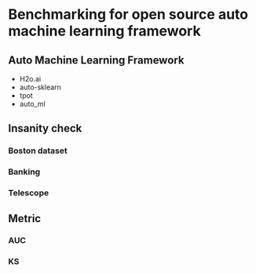 # Benchmarking for open source auto machine learning framework

## Auto Machine Learning Framework

- H2o.ai
- auto-sklearn
- tpot
- auto_ml


## Insanity check 

###  Boston dataset

###  Banking

###  Telescope


## Metric

### AUC

### KS
